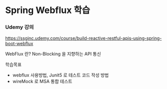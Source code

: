 # Spring Webflux 학습

### Udemy 강의

https://ssginc.udemy.com/course/build-reactive-restful-apis-using-spring-boot-webflux

WebFlux 란?
Non-Blocking 을 지향하는 API 통신 


학습목표
- webflux 사용방법, Junit5 로 테스트 코드 작성 방법
- wireMock 로 MSA  통합 테스트